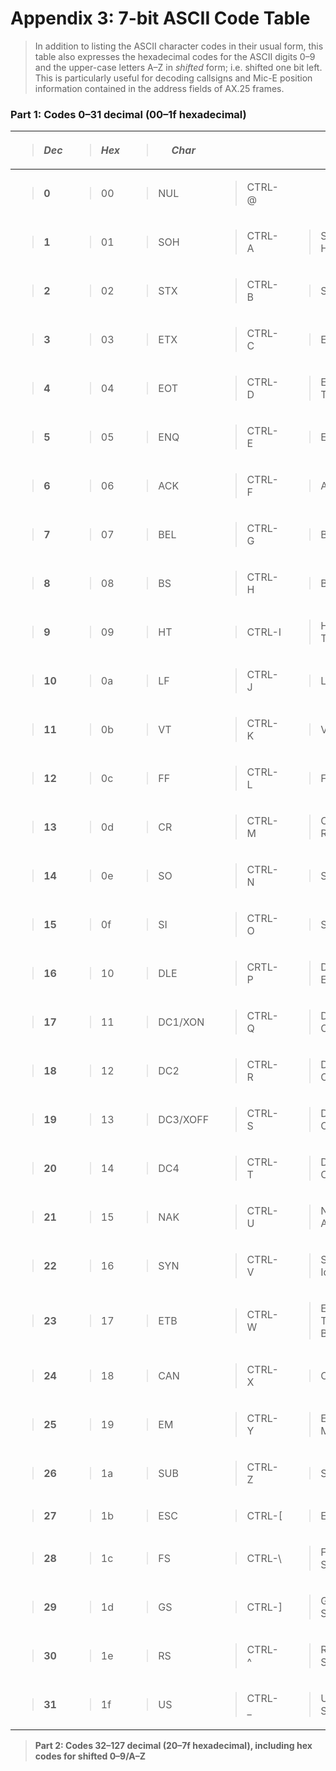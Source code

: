 # Appendix 3: 7-bit ASCII Code Table

> In addition to listing the ASCII character codes in their usual form, this table also expresses the hexadecimal codes for the ASCII digits 0–9 and the upper-case letters A–Z in _shifted_ form; i.e. shifted one bit left. This is particularly useful for decoding callsigns and Mic-E position information contained in the address fields of AX.25 frames.

### Part 1: Codes 0–31 decimal (00–1f hexadecimal)

<table>
<colgroup>
<col style="width: 9%" />
<col style="width: 11%" />
<col style="width: 19%" />
<col style="width: 19%" />
<col style="width: 40%" />
</colgroup>
<thead>
<tr class="header">
<th><blockquote>
<p><em><strong>Dec</strong></em></p>
</blockquote></th>
<th><blockquote>
<p><em><strong>Hex</strong></em></p>
</blockquote></th>
<th><blockquote>
<p><em><strong>Char</strong></em></p>
</blockquote></th>
<th></th>
<th></th>
</tr>
</thead>
<tbody>
<tr class="odd">
<td><blockquote>
<p><strong>0</strong></p>
</blockquote></td>
<td><blockquote>
<p>00</p>
</blockquote></td>
<td><blockquote>
<p>NUL</p>
</blockquote></td>
<td><blockquote>
<p>CTRL-@</p>
</blockquote></td>
<td></td>
</tr>
<tr class="even">
<td><blockquote>
<p><strong>1</strong></p>
</blockquote></td>
<td><blockquote>
<p>01</p>
</blockquote></td>
<td><blockquote>
<p>SOH</p>
</blockquote></td>
<td><blockquote>
<p>CTRL-A</p>
</blockquote></td>
<td><blockquote>
<p>Start of Header</p>
</blockquote></td>
</tr>
<tr class="odd">
<td><blockquote>
<p><strong>2</strong></p>
</blockquote></td>
<td><blockquote>
<p>02</p>
</blockquote></td>
<td><blockquote>
<p>STX</p>
</blockquote></td>
<td><blockquote>
<p>CTRL-B</p>
</blockquote></td>
<td><blockquote>
<p>Start of Text</p>
</blockquote></td>
</tr>
<tr class="even">
<td><blockquote>
<p><strong>3</strong></p>
</blockquote></td>
<td><blockquote>
<p>03</p>
</blockquote></td>
<td><blockquote>
<p>ETX</p>
</blockquote></td>
<td><blockquote>
<p>CTRL-C</p>
</blockquote></td>
<td><blockquote>
<p>End of Text</p>
</blockquote></td>
</tr>
<tr class="odd">
<td><blockquote>
<p><strong>4</strong></p>
</blockquote></td>
<td><blockquote>
<p>04</p>
</blockquote></td>
<td><blockquote>
<p>EOT</p>
</blockquote></td>
<td><blockquote>
<p>CTRL-D</p>
</blockquote></td>
<td><blockquote>
<p>End of Transmission</p>
</blockquote></td>
</tr>
<tr class="even">
<td><blockquote>
<p><strong>5</strong></p>
</blockquote></td>
<td><blockquote>
<p>05</p>
</blockquote></td>
<td><blockquote>
<p>ENQ</p>
</blockquote></td>
<td><blockquote>
<p>CTRL-E</p>
</blockquote></td>
<td><blockquote>
<p>Enquiry (Poll)</p>
</blockquote></td>
</tr>
<tr class="odd">
<td><blockquote>
<p><strong>6</strong></p>
</blockquote></td>
<td><blockquote>
<p>06</p>
</blockquote></td>
<td><blockquote>
<p>ACK</p>
</blockquote></td>
<td><blockquote>
<p>CTRL-F</p>
</blockquote></td>
<td><blockquote>
<p>Acknowledge</p>
</blockquote></td>
</tr>
<tr class="even">
<td><blockquote>
<p><strong>7</strong></p>
</blockquote></td>
<td><blockquote>
<p>07</p>
</blockquote></td>
<td><blockquote>
<p>BEL</p>
</blockquote></td>
<td><blockquote>
<p>CTRL-G</p>
</blockquote></td>
<td><blockquote>
<p>Bell</p>
</blockquote></td>
</tr>
<tr class="odd">
<td><blockquote>
<p><strong>8</strong></p>
</blockquote></td>
<td><blockquote>
<p>08</p>
</blockquote></td>
<td><blockquote>
<p>BS</p>
</blockquote></td>
<td><blockquote>
<p>CTRL-H</p>
</blockquote></td>
<td><blockquote>
<p>Backspace</p>
</blockquote></td>
</tr>
<tr class="even">
<td><blockquote>
<p><strong>9</strong></p>
</blockquote></td>
<td><blockquote>
<p>09</p>
</blockquote></td>
<td><blockquote>
<p>HT</p>
</blockquote></td>
<td><blockquote>
<p>CTRL-I</p>
</blockquote></td>
<td><blockquote>
<p>Horizontal Tab</p>
</blockquote></td>
</tr>
<tr class="odd">
<td><blockquote>
<p><strong>10</strong></p>
</blockquote></td>
<td><blockquote>
<p>0a</p>
</blockquote></td>
<td><blockquote>
<p>LF</p>
</blockquote></td>
<td><blockquote>
<p>CTRL-J</p>
</blockquote></td>
<td><blockquote>
<p>Line Feed</p>
</blockquote></td>
</tr>
<tr class="even">
<td><blockquote>
<p><strong>11</strong></p>
</blockquote></td>
<td><blockquote>
<p>0b</p>
</blockquote></td>
<td><blockquote>
<p>VT</p>
</blockquote></td>
<td><blockquote>
<p>CTRL-K</p>
</blockquote></td>
<td><blockquote>
<p>Vertical Tab</p>
</blockquote></td>
</tr>
<tr class="odd">
<td><blockquote>
<p><strong>12</strong></p>
</blockquote></td>
<td><blockquote>
<p>0c</p>
</blockquote></td>
<td><blockquote>
<p>FF</p>
</blockquote></td>
<td><blockquote>
<p>CTRL-L</p>
</blockquote></td>
<td><blockquote>
<p>Form Feed</p>
</blockquote></td>
</tr>
<tr class="even">
<td><blockquote>
<p><strong>13</strong></p>
</blockquote></td>
<td><blockquote>
<p>0d</p>
</blockquote></td>
<td><blockquote>
<p>CR</p>
</blockquote></td>
<td><blockquote>
<p>CTRL-M</p>
</blockquote></td>
<td><blockquote>
<p>Carriage Return</p>
</blockquote></td>
</tr>
<tr class="odd">
<td><blockquote>
<p><strong>14</strong></p>
</blockquote></td>
<td><blockquote>
<p>0e</p>
</blockquote></td>
<td><blockquote>
<p>SO</p>
</blockquote></td>
<td><blockquote>
<p>CTRL-N</p>
</blockquote></td>
<td><blockquote>
<p>Shift Out</p>
</blockquote></td>
</tr>
<tr class="even">
<td><blockquote>
<p><strong>15</strong></p>
</blockquote></td>
<td><blockquote>
<p>0f</p>
</blockquote></td>
<td><blockquote>
<p>SI</p>
</blockquote></td>
<td><blockquote>
<p>CTRL-O</p>
</blockquote></td>
<td><blockquote>
<p>Shift In</p>
</blockquote></td>
</tr>
<tr class="odd">
<td><blockquote>
<p><strong>16</strong></p>
</blockquote></td>
<td><blockquote>
<p>10</p>
</blockquote></td>
<td><blockquote>
<p>DLE</p>
</blockquote></td>
<td><blockquote>
<p>CRTL-P</p>
</blockquote></td>
<td><blockquote>
<p>Data Link Escape</p>
</blockquote></td>
</tr>
<tr class="even">
<td><blockquote>
<p><strong>17</strong></p>
</blockquote></td>
<td><blockquote>
<p>11</p>
</blockquote></td>
<td><blockquote>
<p>DC1/XON</p>
</blockquote></td>
<td><blockquote>
<p>CTRL-Q</p>
</blockquote></td>
<td><blockquote>
<p>Device Control 1</p>
</blockquote></td>
</tr>
<tr class="odd">
<td><blockquote>
<p><strong>18</strong></p>
</blockquote></td>
<td><blockquote>
<p>12</p>
</blockquote></td>
<td><blockquote>
<p>DC2</p>
</blockquote></td>
<td><blockquote>
<p>CTRL-R</p>
</blockquote></td>
<td><blockquote>
<p>Device Control 2</p>
</blockquote></td>
</tr>
<tr class="even">
<td><blockquote>
<p><strong>19</strong></p>
</blockquote></td>
<td><blockquote>
<p>13</p>
</blockquote></td>
<td><blockquote>
<p>DC3/XOFF</p>
</blockquote></td>
<td><blockquote>
<p>CTRL-S</p>
</blockquote></td>
<td><blockquote>
<p>Device Control 3</p>
</blockquote></td>
</tr>
<tr class="odd">
<td><blockquote>
<p><strong>20</strong></p>
</blockquote></td>
<td><blockquote>
<p>14</p>
</blockquote></td>
<td><blockquote>
<p>DC4</p>
</blockquote></td>
<td><blockquote>
<p>CTRL-T</p>
</blockquote></td>
<td><blockquote>
<p>Device Control 4</p>
</blockquote></td>
</tr>
<tr class="even">
<td><blockquote>
<p><strong>21</strong></p>
</blockquote></td>
<td><blockquote>
<p>15</p>
</blockquote></td>
<td><blockquote>
<p>NAK</p>
</blockquote></td>
<td><blockquote>
<p>CTRL-U</p>
</blockquote></td>
<td><blockquote>
<p>Negative Acknowledge</p>
</blockquote></td>
</tr>
<tr class="odd">
<td><blockquote>
<p><strong>22</strong></p>
</blockquote></td>
<td><blockquote>
<p>16</p>
</blockquote></td>
<td><blockquote>
<p>SYN</p>
</blockquote></td>
<td><blockquote>
<p>CTRL-V</p>
</blockquote></td>
<td><blockquote>
<p>Synchronous Idle</p>
</blockquote></td>
</tr>
<tr class="even">
<td><blockquote>
<p><strong>23</strong></p>
</blockquote></td>
<td><blockquote>
<p>17</p>
</blockquote></td>
<td><blockquote>
<p>ETB</p>
</blockquote></td>
<td><blockquote>
<p>CTRL-W</p>
</blockquote></td>
<td><blockquote>
<p>End of Transmission Block</p>
</blockquote></td>
</tr>
<tr class="odd">
<td><blockquote>
<p><strong>24</strong></p>
</blockquote></td>
<td><blockquote>
<p>18</p>
</blockquote></td>
<td><blockquote>
<p>CAN</p>
</blockquote></td>
<td><blockquote>
<p>CTRL-X</p>
</blockquote></td>
<td><blockquote>
<p>Cancel</p>
</blockquote></td>
</tr>
<tr class="even">
<td><blockquote>
<p><strong>25</strong></p>
</blockquote></td>
<td><blockquote>
<p>19</p>
</blockquote></td>
<td><blockquote>
<p>EM</p>
</blockquote></td>
<td><blockquote>
<p>CTRL-Y</p>
</blockquote></td>
<td><blockquote>
<p>End of Medium</p>
</blockquote></td>
</tr>
<tr class="odd">
<td><blockquote>
<p><strong>26</strong></p>
</blockquote></td>
<td><blockquote>
<p>1a</p>
</blockquote></td>
<td><blockquote>
<p>SUB</p>
</blockquote></td>
<td><blockquote>
<p>CTRL-Z</p>
</blockquote></td>
<td><blockquote>
<p>Substitute</p>
</blockquote></td>
</tr>
<tr class="even">
<td><blockquote>
<p><strong>27</strong></p>
</blockquote></td>
<td><blockquote>
<p>1b</p>
</blockquote></td>
<td><blockquote>
<p>ESC</p>
</blockquote></td>
<td><blockquote>
<p>CTRL-[</p>
</blockquote></td>
<td><blockquote>
<p>Escape</p>
</blockquote></td>
</tr>
<tr class="odd">
<td><blockquote>
<p><strong>28</strong></p>
</blockquote></td>
<td><blockquote>
<p>1c</p>
</blockquote></td>
<td><blockquote>
<p>FS</p>
</blockquote></td>
<td><blockquote>
<p>CTRL-\</p>
</blockquote></td>
<td><blockquote>
<p>File Separator</p>
</blockquote></td>
</tr>
<tr class="even">
<td><blockquote>
<p><strong>29</strong></p>
</blockquote></td>
<td><blockquote>
<p>1d</p>
</blockquote></td>
<td><blockquote>
<p>GS</p>
</blockquote></td>
<td><blockquote>
<p>CTRL-]</p>
</blockquote></td>
<td><blockquote>
<p>Group Separator</p>
</blockquote></td>
</tr>
<tr class="odd">
<td><blockquote>
<p><strong>30</strong></p>
</blockquote></td>
<td><blockquote>
<p>1e</p>
</blockquote></td>
<td><blockquote>
<p>RS</p>
</blockquote></td>
<td><blockquote>
<p>CTRL-^</p>
</blockquote></td>
<td><blockquote>
<p>Record Separator</p>
</blockquote></td>
</tr>
<tr class="even">
<td><blockquote>
<p><strong>31</strong></p>
</blockquote></td>
<td><blockquote>
<p>1f</p>
</blockquote></td>
<td><blockquote>
<p>US</p>
</blockquote></td>
<td><blockquote>
<p>CTRL-_</p>
</blockquote></td>
<td><blockquote>
<p>Unit Separator</p>
</blockquote></td>
</tr>
</tbody>
</table>

> **Part 2: Codes 32–127 decimal (20–7f hexadecimal), including hex
> codes for shifted 0–9/A–Z**
